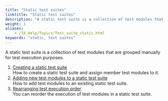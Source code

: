 ```yaml
--- 
title: "Static test suites"
linktitle: "Static test suites"
description: "A static test suite is a collection of test modules that are grouped manually for test execution purposes."
weight: 1
aliases: 
    - /TA_Help/Topics/Test_suite_static.html
keywords: "static, test suites"
---
```


A static test suite is a collection of test modules that are grouped manually for test execution purposes.

1.  [Creating a static test suite](/TA_Help/Topics/Test_suite_item_static.html)  
 How to create a static test suite and assign member test modules to it.
2.  [Adding new test modules to a static test suite](/TA_Help/Topics/Test_suite_static_add_new_test_module.html)  
How to add test modules to an existing static test suite.
3.  [Rearranging test execution order](/TA_Help/Topics/Test_suite_static_rearrange_test_modules.html)  
You can reorder the execution of test modules in a static test suite.



